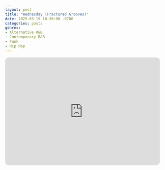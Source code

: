 ```yaml
---
layout: post
title: "Wednesday (Fractured Grooves)"
date: 2025-03-19 10:30:00 -0700
categories: posts
genres:
- Alternative R&B
- Contemporary R&B
- Funk
- Hip Hop
---
```

<iframe style="border-radius:12px" src="https://open.spotify.com/embed/playlist/3BnOUO95qcAhBg9tb4F35T?utm_source=generator" width="100%" height="352" frameBorder="0" allowfullscreen="" allow="autoplay; clipboard-write; encrypted-media; fullscreen; picture-in-picture" loading="lazy"></iframe>